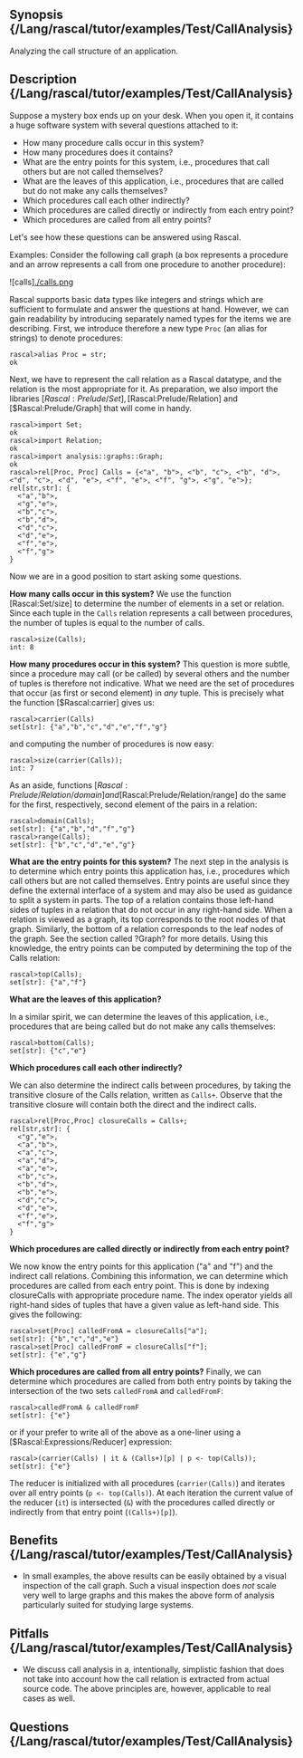 ## Synopsis {/Lang/rascal/tutor/examples/Test/CallAnalysis}
Analyzing the call structure of an application.

## Description {/Lang/rascal/tutor/examples/Test/CallAnalysis}

Suppose a mystery box ends up on your desk. When you open it, it contains a huge software system with several questions attached to it:

* How many procedure calls occur in this system?
* How many procedures does it contains?
* What are the entry points for this system, i.e., procedures that call others but are not called themselves?
* What are the leaves of this application, i.e., procedures that are called but do not make any calls themselves?
* Which procedures call each other indirectly?
* Which procedures are called directly or indirectly from each entry point?
* Which procedures are called from all entry points?

Let's see how these questions can be answered using Rascal.

Examples:
Consider the following call graph (a box represents a procedure and an arrow represents a call from one procedure to another procedure):

![calls][./calls.png](/docs//assets/Library/lang/rascal/tutor/examples/Test/CallAnalysis/calls.png)



Rascal supports basic data types like integers and strings which are sufficient to formulate and answer the questions at hand. However, we
can gain readability by introducing separately named types for the items we are describing. 
First, we introduce therefore a new type `Proc` (an alias for strings) to denote procedures:

```rascal-shell
rascal>alias Proc = str;
ok
```
Next, we have to represent the call relation as a Rascal datatype, and the relation is the most appropriate for it.
As preparation, we also import the libraries [$Rascal:Prelude/Set], [$Rascal:Prelude/Relation] and [$Rascal:Prelude/Graph] that will come in handy.

```rascal-shell
rascal>import Set;
ok
rascal>import Relation;
ok
rascal>import analysis::graphs::Graph;
ok
rascal>rel[Proc, Proc] Calls = {<"a", "b">, <"b", "c">, <"b", "d">, <"d", "c">, <"d", "e">, <"f", "e">, <"f", "g">, <"g", "e">};
rel[str,str]: {
  <"a","b">,
  <"g","e">,
  <"b","c">,
  <"b","d">,
  <"d","c">,
  <"d","e">,
  <"f","e">,
  <"f","g">
}
```
Now we are in a good position to start asking some questions.

__How many calls occur in this system?__
We use the function [Rascal:Set/size] to determine the number of elements in a set or relation.
Since each tuple in the `Calls` relation represents a call between procedures, the number of tuples is equal
to the number of calls.

```rascal-shell
rascal>size(Calls);
int: 8
```
__How many procedures occur in this system?__ This question is more subtle, since a procedure may call (or be called) by
several others and the number of tuples is therefore not indicative. What we need are the set of procedures that
occur (as first or second element) in _any_ tuple. This is precisely what the function [$Rascal:carrier] gives us:

```rascal-shell
rascal>carrier(Calls)
set[str]: {"a","b","c","d","e","f","g"}
```
and computing the number of procedures is now easy:

```rascal-shell
rascal>size(carrier(Calls));
int: 7
```
As an aside, functions [$Rascal:Prelude/Relation/domain] and [$Rascal:Prelude/Relation/range] do the same for the first, respectively, second element of the pairs in a relation:

```rascal-shell
rascal>domain(Calls);
set[str]: {"a","b","d","f","g"}
rascal>range(Calls);
set[str]: {"b","c","d","e","g"}
```
__What are the entry points for this system?__
The next step in the analysis is to determine which entry points this application has, i.e., procedures which call others but are 
not called themselves. Entry points are useful since they define the external interface of a system and may also be used as guidance to
split a system in parts. The top of a relation contains those left-hand sides of tuples in a relation that do not occur in any 
right-hand side. When a relation is viewed as a graph, its top corresponds to the root nodes of that graph. Similarly, the bottom of a 
relation corresponds to the leaf nodes of the graph. See the section called ?Graph? for more details. Using this knowledge, the entry
points can be computed by determining the top of the Calls relation:

```rascal-shell
rascal>top(Calls);
set[str]: {"a","f"}
```
__What are the leaves of this application?__

In a similar spirit, we can determine the leaves of this application, i.e., procedures that are being called but do not make any calls
themselves:

```rascal-shell
rascal>bottom(Calls);
set[str]: {"c","e"}
```
__Which procedures call each other indirectly?__

We can also determine the indirect calls between procedures, by taking the transitive closure of the Calls relation, written as `Calls+`. 
Observe that the transitive closure will contain both the direct and the indirect calls.

```rascal-shell
rascal>rel[Proc,Proc] closureCalls = Calls+;
rel[str,str]: {
  <"g","e">,
  <"a","b">,
  <"a","c">,
  <"a","d">,
  <"a","e">,
  <"b","c">,
  <"b","d">,
  <"b","e">,
  <"d","c">,
  <"d","e">,
  <"f","e">,
  <"f","g">
}
```
__Which procedures are called directly or indirectly from each entry point?__

We now know the entry points for this application ("a" and "f") and the indirect call relations. Combining this information, 
we can determine which procedures are called from each entry point. This is done by indexing closureCalls with appropriate procedure name.
The index operator yields all right-hand sides of tuples that have a given value as left-hand side. This gives the following:

```rascal-shell
rascal>set[Proc] calledFromA = closureCalls["a"];
set[str]: {"b","c","d","e"}
rascal>set[Proc] calledFromF = closureCalls["f"];
set[str]: {"e","g"}
```
__Which procedures are called from all entry points?__
Finally, we can determine which procedures are called from both entry points by taking the intersection of the two sets 
 `calledFromA` and `calledFromF`:

```rascal-shell
rascal>calledFromA & calledFromF
set[str]: {"e"}
```
or if your prefer to write all of the above as a one-liner using a [$Rascal:Expressions/Reducer] expression:

```rascal-shell
rascal>(carrier(Calls) | it & (Calls+)[p] | p <- top(Calls));
set[str]: {"e"}
```
The reducer is initialized with  all procedures (`carrier(Calls)`) and iterates over all entry points (`p <- top(Calls)`).
At each iteration the current value of the reducer (`it`) is intersected (`&`) with the procedures called directly or indirectly
from that entry point (`(Calls+)[p]`).

## Benefits {/Lang/rascal/tutor/examples/Test/CallAnalysis}
* In small examples, the above results can be easily obtained by a visual inspection of the call graph.
Such a visual inspection does _not_ scale very well to large graphs and this makes the above form of analysis particularly suited for studying large systems.

## Pitfalls {/Lang/rascal/tutor/examples/Test/CallAnalysis}
* We discuss call analysis in a, intentionally, simplistic fashion that does not take into account how the call relation
  is extracted from actual source code.
  The above principles are, however, applicable to real cases as well.

## Questions {/Lang/rascal/tutor/examples/Test/CallAnalysis}

